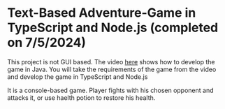 # Text-Based Adventure-Game in TypeScript and Node.js (completed on 7/5/2024)

This project is not GUI based. 
 The video [here](https://www.youtube.com/watch?v=EpB9u4ItOYU&t=1s) shows how to develop the game in Java. You will take the requirements of the game from the video and develop the game in TypeScript and Node.js

It is a console-based game. Player fights with his chosen opponent and attacks it, or use haelth potion to restore his health.